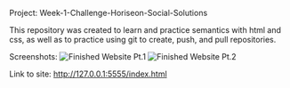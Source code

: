 Project: Week-1-Challenge-Horiseon-Social-Solutions

This repository was created to learn and practice semantics with html and css, as well as to practice using git to create, push, and pull repositories. 

Screenshots: 
![Finished Website Pt.1](/FinishedImg/Week1Challenge.Pt1.jpg)
![Finished Website Pt.2](/FinishedImg/Week1Challenge.Pt2.jpg)


Link to site: http://127.0.0.1:5555/index.html